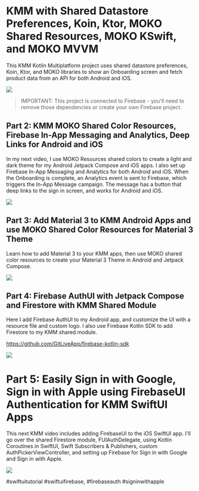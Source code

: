 # KMM with Shared Datastore Preferences, Koin, Ktor, MOKO Shared Resources, MOKO KSwift, and MOKO MVVM

This KMM Kotlin Multiplatform project uses shared datastore preferences, Koin, Ktor, and MOKO
libraries to show an Onboarding screen and fetch product data from an API for both Android and iOS.

<a href="https://www.youtube.com/watch?v=QztfvKcvIrs" target="_blank"><img src="https://img.youtube.com/vi/QztfvKcvIrs/0.jpg"></a>

> IMPORTANT: This project is connected to Firebase - you'll need to remove those dependencies
> or create your own Firebase project.

## Part 2: KMM MOKO Shared Color Resources, Firebase In-App Messaging and Analytics, Deep Links for Android and iOS

In my next video, I use MOKO Resources shared colors to create a light and dark theme for my Android
Jetpack Compose and iOS apps. I also set up Firebase In-App Messaging and Analytics for both Android
and iOS. When the Onboarding is complete, an Analytics event is sent to Firebase, which triggers the
In-App Message campaign. The message has a button that deep links to the sign in screen, and works
for Android and iOS.

<a href="https://www.youtube.com/watch?v=6B8jU-nsE6c" target="_blank"><img src="https://img.youtube.com/vi/6B8jU-nsE6c/0.jpg"></a>

## Part 3: Add Material 3 to KMM Android Apps and use MOKO Shared Color Resources for Material 3 Theme

Learn how to add Material 3 to your KMM apps, then use MOKO shared color resources to create your
Material 3 Theme in Android and Jetpack Compose.

<a href="https://www.youtube.com/watch?v=ZEz7duv_Vek" target="_blank"><img src="https://img.youtube.com/vi/ZEz7duv_Vek/0.jpg"></a>

## Part 4: Firebase AuthUI with Jetpack Compose and Firestore with KMM Shared Module

Here I add Firebase AuthUI to my Android app, and customize the UI with a resource file and custom
logo. I also use Firebase Kotlin SDK to add Firestore to my KMM shared module.

https://github.com/GitLiveApp/firebase-kotlin-sdk

<a href="https://www.youtube.com/watch?v=_Z-iU_9xVd0" target="_blank"><img src="https://img.youtube.com/vi/_Z-iU_9xVd0/0.jpg"></a>

# Part 5: Easily Sign in with Google, Sign in with Apple using FirebaseUI Authentication for KMM SwiftUI Apps

This next KMM video includes adding FirebaseUI to the iOS SwiftUI app. I'll go over the shared
Firestore module, FUIAuthDelegate, using Kotlin Coroutines in SwiftUI, Swift Subscribers &
Publishers, custom AuthPickerViewController, and setting up Firebase for Sign in with Google and
Sign in with Apple.

<a href="https://www.youtube.com/watch?v=vuXbS_wgyoY" target="_blank"><img src="https://img.youtube.com/vi/vuXbS_wgyoY/0.jpg"></a>

#swiftuitutorial #swiftuifirebase, #firebaseauth #signinwithapple
